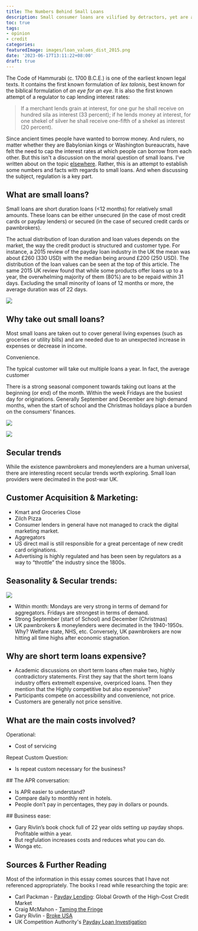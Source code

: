 ```yaml
---
title: The Numbers Behind Small Loans
description: Small consumer loans are vilified by detractors, yet are a close to a human universal. Usury or legitimate business? What are the numbers behind moneylending?
toc: true
tags:
- opinion
- credit
categories:
featuredImage: images/loan_values_dist_2015.png
date: '2023-06-17T13:11:22+08:00'
draft: true
---
```


The Code of Hammurabi (c. 1700 B.C.E.) is one of the earliest known legal texts. It contains the first known formulation of _lex talonis_, best known for the biblical formulation of _an eye for an eye_. It is also the first known attempt of a regulator to cap lending interest rates:

> If a merchant lends grain at interest, for one gur he shall receive on hundred sila as interest (33 percent); if he lends money at interest, for one shekel of silver he shall receive one-fifth of a shekel as interest (20 percent).

Since ancient times people have wanted to borrow money. And rulers, no matter whether they are Babylonian kings or Washington bureaucrats, have felt the need to cap the interest rates at which people can borrow from each other. But this isn't a discussion on the moral question of small loans. I've written about on the topic [elsewhere](https://boazsobrado.com/blog/2023/05/12/pricing-profit-and-paternalism/). Rather, this is an attempt to establish some numbers and facts with regards to small loans. And when discussing the subject, regulation is a key part.

## What are small loans?

Small loans are short duration loans (<12 months) for relatively small amounts. These loans can be either unsecured (in the case of most credit cards or payday lenders) or secured (in the case of secured credit cards or pawnbrokers).

The actual distribution of loan duration and loan values depends on the market, the way the credit product is structured and customer type. For instance, a 2015 review of the payday loan industry in the UK the mean was about £260 (330 USD) with the median being around £200 (250 USD). The distribution of the loan values can be seen at the top of this article. The same 2015 UK review found that while some products offer loans up to a year, the overwhelming majority of them (80%) are to be repaid within 31 days. Excluding the small minority of loans of 12 months or more, the average duration was of 22 days.

![](/images/loan_duration_uk_2013.png)


## Why take out small loans?

Most small loans are taken out to cover general living expenses (such as groceries or utility bills) and are needed due to an unexpected increase in expenses or decrease in income.

Convenience.

The typical customer will take out multiple loans a year. In fact, the average customer

There is a strong seasonal component towards taking out loans at the beginning (or end) of the month. Within the week Fridays are the busiest day for originations. Generally September and December are high demand months, when the start of school and the Christmas holidays place a burden on the consumers' finances.

![](/images/loan_day_of_week.png)

![](/images/zilch_pizza.jpeg)

## Secular trends

While the existence pawnbrokers and moneylenders are a human universal, there are interesting recent secular trends worth exploring. Small loan providers were decimated in the post-war UK.

## Customer Acquisition & Marketing:

- Kmart and Groceries Close
- Zilch Pizza
- Consumer lenders in general have not managed to crack the digital marketing market.
- Aggregators
- US direct mail is still responsible for a great percentage of new credit card originations.
- Advertising is highly regulated and has been seen by regulators as a way to “throttle” the industry since the 1800s.

## Seasonality & Secular trends:

![](/images/pawn_and_moneylender_decimation.png)

- Within month: Mondays are very strong in terms of demand for aggregators. Fridays are strongest in terms of demand.
- Strong September (start of School) and December (Christmas)
- UK pawnbrokers & moneylenders were decimated in the 1940-1950s. Why? Welfare state, NHS, etc. Conversely, UK pawnbrokers are now hitting all time highs after economic stagnation.

## Why are short term loans expensive?

- Academic discussions on short term loans often make two, highly contradictory statements. First they say that the short term loans industry offers extremelt expensive, overpriced loans. Then they mention that the Highly competitive but also expensive?
- Participants compete on accessibility and convenience, not price.
- Customers are generally not price sensitive.

## What are the main costs involved?

Operational:
- Cost of servicing

Repeat Custom Question:

- Is repeat custom necessary for the business?

## The APR conversation:

- Is APR easier to understand?
- Compare daily to monthly rent in hotels.
- People don’t pay in percentages, they pay in dollars or pounds.

## Business ease:

- Gary Rivlin’s book chock full of 22 year olds setting up payday shops. Profitable within a year.
- But regfulation increases costs and reduces what you can do.
- Wonga etc.


## Sources & Further Reading

Most of the information in this essay comes sources that I have not referenced appropriately. The books I read while researching the topic are:
- Carl Packman -  [Payday Lending](https://link.springer.com/book/10.1057/9781137361103): Global Growth of the High-Cost Credit Market
- Craig McMahon - [Taming the Fringe](https://www.amazon.co.uk/Taming-Fringe-Regulation-Development-Pawnbroking/dp/3030706141)
- Gary Rivlin - [Broke USA](https://www.amazon.co.uk/Broke-USA-Gary-Rivlin/dp/0061733202)
- UK Competition Authority's [Payday Loan Investigation](https://assets.publishing.service.gov.uk/media/54ebb03bed915d0cf7000014/Payday_investigation_Final_report.pdf)
